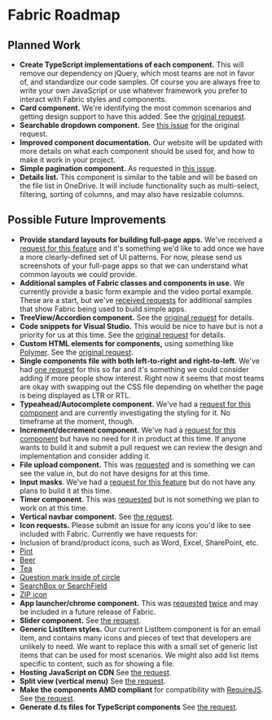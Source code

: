 # Fabric Roadmap

## Planned Work
- **Create TypeScript implementations of each component.** This will remove our dependency on jQuery, which most teams are not in favor of, and standardize our code samples. Of course you are always free to write your own JavaScript or use whatever framework you prefer to interact with Fabric styles and components.
- **Card component.** We're identifying the most common scenarios and getting design support to have this added. See the [original request](https://github.com/OfficeDev/Office-UI-Fabric/issues/152).
- **Searchable dropdown component.** See [this issue](https://github.com/OfficeDev/Office-UI-Fabric/issues/130) for the original request.
- **Improved component documentation.** Our website will be updated with more details on what each component should be used for, and how to make it work in your project.
- **Simple pagination component.** As requested in [this issue](https://github.com/OfficeDev/Office-UI-Fabric/issues/131).
- **Details list.** This component is similar to the table and will be based on the file list in OneDrive. It will include functionality such as multi-select, filtering, sorting of columns, and may also have resizable columns.

## Possible Future Improvements
- **Provide standard layouts for building full-page apps.** We've received a [request for this feature](https://github.com/OfficeDev/Office-UI-Fabric/issues/284) and it's something we'd like to add once we have a more clearly-defined set of UI patterns. For now, please send us screenshots of your full-page apps so that we can understand what common layouts we could provide.
- **Additional samples of Fabric classes and components in use.** We currently provide a basic form example and the video portal example. These are a start, but we've [received requests](https://github.com/OfficeDev/Office-UI-Fabric/issues/301#issuecomment-184346264) for additional samples that show Fabric being used to build simple apps.
- **TreeView/Accordion component.** See the [original request](https://github.com/OfficeDev/Office-UI-Fabric/issues/238) for details.
- **Code snippets for Visual Studio.** This would be nice to have but is not a priority for us at this time. See the [original request](https://github.com/OfficeDev/Office-UI-Fabric/issues/233) for details.
- **Custom HTML elements for components,** using something like [Polymer](https://www.polymer-project.org/). See the [original request](https://github.com/OfficeDev/Office-UI-Fabric/issues/223).
- **Single components file with both left-to-right and right-to-left.** We've had [one request](https://github.com/OfficeDev/Office-UI-Fabric/issues/210) for this so far and it's something we could consider adding if more people show interest. Right now it seems that most teams are okay with swapping out the CSS file depending on whether the page is being displayed as LTR or RTL.
- **Typeahead/Autocomplete component.** We've had a [request for this component](https://github.com/OfficeDev/Office-UI-Fabric/issues/504) and are currently investigating the styling for it. No timeframe at the moment, though.
- **Increment/decrement component.** We've had a [request for this component](https://github.com/OfficeDev/Office-UI-Fabric/issues/196) but have no need for it in product at this time. If anyone wants to build it and submit a pull request we can review the design and implementation and consider adding it.
- **File upload component.** This was [requested](https://github.com/OfficeDev/Office-UI-Fabric/issues/134) and is something we can see the value in, but do not have designs for at this time.
- **Input masks**. We've had a [request for this feature](https://github.com/OfficeDev/Office-UI-Fabric/issues/133) but do not have any plans to build it at this time.
- **Timer component.** This was [requested](https://github.com/OfficeDev/Office-UI-Fabric/issues/132) but is not something we plan to work on at this time.
- **Vertical navbar component.** See [the request](https://github.com/OfficeDev/Office-UI-Fabric/issues/122).
- **Icon requests.** Please submit an issue for any icons you'd like to see included with Fabric. Currently we have requests for:
 - Inclusion of brand/product icons, such as Word, Excel, SharePoint, etc.
 - [Pint](https://github.com/OfficeDev/Office-UI-Fabric/issues/113)
 - [Beer](https://github.com/OfficeDev/Office-UI-Fabric/issues/113)
 - [Tea](https://github.com/OfficeDev/Office-UI-Fabric/issues/113)
 - [Question mark inside of circle](https://github.com/OfficeDev/Office-UI-Fabric/issues/494)
 - [SearchBox or SearchField](https://github.com/OfficeDev/Office-UI-Fabric/issues/648)
 - [ZIP icon](https://github.com/OfficeDev/office-ui-fabric/issues/655)
- **App launcher/chrome component.** This was [requested](https://github.com/OfficeDev/Office-UI-Fabric/issues/81) [twice](https://github.com/OfficeDev/Office-UI-Fabric/issues/407) and may be included in a future release of Fabric.
- **Slider component.** See [the request](https://github.com/OfficeDev/Office-UI-Fabric/issues/360).
- **Generic ListItem styles.** Our current ListItem component is for an email item, and contains many icons and pieces of text that developers are unlikely to need. We want to replace this with a small set of generic list items that can be used for most scenarios. We might also add list items specific to content, such as for showing a file.
- **Hosting JavaScript on CDN** See [the request](https://github.com/OfficeDev/Office-UI-Fabric/issues/496).
- **Split view (vertical menu)** See [the request](https://github.com/OfficeDev/Office-UI-Fabric/issues/405).
- **Make the components AMD compliant** for compatibility with [RequireJS](http://www.requirejs.org/). See [the request](https://github.com/OfficeDev/Office-UI-Fabric/issues/120).
- **Generate d.ts files for TypeScript components** See [the request](https://github.com/OfficeDev/office-ui-fabric/issues/699).
